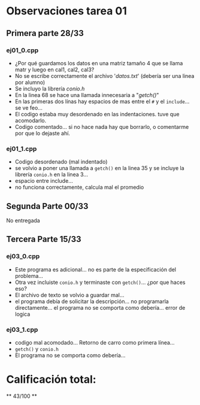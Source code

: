 Observaciones tarea 01
======================

Primera parte 28/33
-------------------

### ej01_0.cpp

- ¿Por qué guardamos los datos en una matriz tamaño 4 que se llama matr y luego en cal1, cal2, cal3?
- No se escribe correctamente el archivo '_datos.txt_' (debería ser una linea por alumno)
- Se incluyo la librería _conio.h_
- En la linea 68 se hace una llamada innecesaria a "_getch()_"
- En las primeras dos línas hay espacios de mas entre el `#` y el `include`... se ve feo...
- El codigo estaba muy desordenado en las indentaciones. tuve que acomodarlo.
- Codigo comentado... si no hace nada hay que borrarlo, o comentarme por que lo dejaste ahí.

### ej01_1.cpp
- Codigo desordenado (mal indentado)
- se volvio a poner una llamada a `getch()` en la linea 35 y se incluye la librería `conio.h` en la linea 3...
- espacio entre include...
- no funciona correctamente, calcula mal el promedio


Segunda Parte 00/33
-------------------

No entregada

Tercera Parte 15/33
-------------------

### ej03_0.cpp
- Este programa es adicional... no es parte de la especificación del problema...
- Otra vez incluiste `conio.h` y terminaste con `getch()`... ¿por que haces eso?
- El archivo de texto se volvio a guardar mal...
- el programa debía de solicitar la descripción... no programarla directamente... el programa no se comporta como debería... error de logica

### ej03_1.cpp
- codigo mal acomodado... Retorno de carro como primera línea...
- `getch()` y `conio.h`
- El programa no se comporta como debería...

Calificación total:
===================

** 43/100 **
